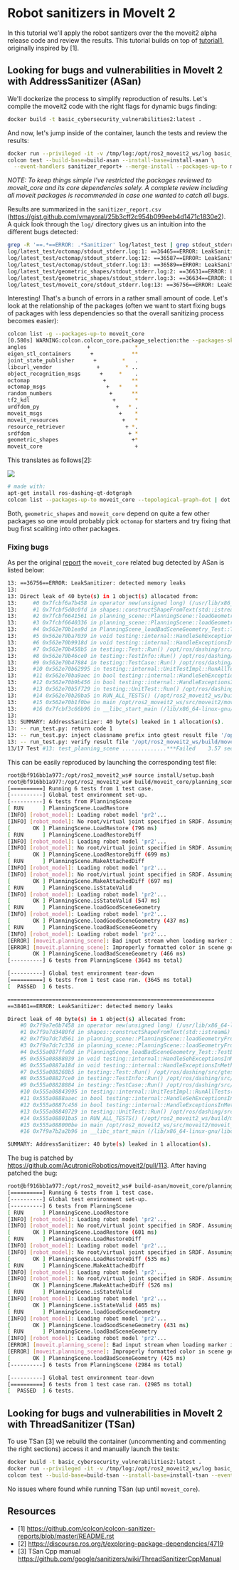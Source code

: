 # Robot sanitizers in MoveIt 2

In this tutorial we'll apply the robot santizers over the the moveit2 alpha release code and review the results. This tutorial builds on top of [tutorial1](../tutorial1/), originally inspired by [1].

## Looking for bugs and vulnerabilities in MoveIt 2 with AddressSanitizer (ASan)
We'll dockerize the process to simplify reproduction of results. 
Let's compile the moveit2 code with the right flags for dynamic bugs finding:

```bash
docker build -t basic_cybersecurity_vulnerabilities2:latest .
```

And now, let's jump inside of the container, launch the tests and review the results:
```bash
docker run --privileged -it -v /tmp/log:/opt/ros2_moveit2_ws/log basic_cybersecurity_vulnerabilities2:latest /bin/bash
colcon test --build-base=build-asan --install-base=install-asan \
  --event-handlers sanitizer_report+ --merge-install --packages-up-to moveit_core
```

*NOTE: To keep things simple I've restricted the packages reviewed to moveit_core and its core dependencies solely. A complete review including all moveit packages is recommended in case one wanted to catch all bugs*.

Results are summarized in the `sanitizer_report.csv` (https://gist.github.com/vmayoral/25b3cff2c954b099eeb4d1471c1830e2). A quick look through the `log/` directory gives us an intuition into the different bugs detected:
```bash
grep -R '==.*==ERROR: .*Sanitizer' log/latest_test | grep stdout_stderr
log/latest_test/octomap/stdout_stderr.log:1: ==36465==ERROR: LeakSanitizer: detected memory leaks
log/latest_test/octomap/stdout_stderr.log:12: ==36587==ERROR: LeakSanitizer: detected memory leaks
log/latest_test/octomap/stdout_stderr.log:13: ==36589==ERROR: LeakSanitizer: detected memory leaks
log/latest_test/geometric_shapes/stdout_stderr.log:2: ==36631==ERROR: LeakSanitizer: detected memory leaks
log/latest_test/geometric_shapes/stdout_stderr.log:3: ==36634==ERROR: LeakSanitizer: detected memory leaks
log/latest_test/moveit_core/stdout_stderr.log:13: ==36756==ERROR: LeakSanitizer: detected memory leaks
```

Interesting! That's a bunch of errors in a rather small amount of code. Let's look at the relationship of the packages (often we want to start fixing bugs of packages with less dependencies so that the overall sanitizing process becomes easier):

```bash
colcon list -g --packages-up-to moveit_core
[0.580s] WARNING:colcon.colcon_core.package_selection:the --packages-skip-regex ament.* doesnt match any of the package names
angles                   +              *
eigen_stl_containers      +            **
joint_state_publisher      +        *   .
libcurl_vendor              +        * ..
object_recognition_msgs      +     *    .
octomap                       +        **
octomap_msgs                   +   *    *
random_numbers                  +      **
tf2_kdl                          +      *
urdfdom_py                        +   * .
moveit_msgs                        +    *
moveit_resources                    +   *
resource_retriever                   + *.
srdfdom                               + *
geometric_shapes                       +*
moveit_core                             +
```

This translates as follows[2]:

![](deps.png)

```bash
# made with:
apt-get install ros-dashing-qt-dotgraph
colcon list --packages-up-to moveit_core --topological-graph-dot | dot -Tpng -o deps.png
```

Both, `geometric_shapes` and `moveit_core` depend on quite a few other packages so one would probably pick `octomap` for starters and try fixing that bug first scaliting into other packages.

### Fixing bugs
As per the original [report](https://gist.github.com/vmayoral/25b3cff2c954b099eeb4d1471c1830e2) the `moveit_core` related bug detected by ASan is listed below:

```bash
13: ==36756==ERROR: LeakSanitizer: detected memory leaks
13:
13: Direct leak of 40 byte(s) in 1 object(s) allocated from:
13:     #0 0x7fcbf6a7b458 in operator new(unsigned long) (/usr/lib/x86_64-linux-gnu/libasan.so.4+0xe0458)
13:     #1 0x7fcbf5d0c0fd in shapes::constructShapeFromText(std::istream&) /opt/ros2_moveit2_ws/src/geometric_shapes/src/shape_operations.cpp:505
13:     #2 0x7fcbf6641561 in planning_scene::PlanningScene::loadGeometryFromStream(std::istream&, Eigen::Transform<double, 3, 1, 0> const&) /opt/ros2_moveit2_ws/src/moveit2/moveit_core/planning_scene/src/planning_scene.cpp:1077
13:     #3 0x7fcbf6640336 in planning_scene::PlanningScene::loadGeometryFromStream(std::istream&) /opt/ros2_moveit2_ws/src/moveit2/moveit_core/planning_scene/src/planning_scene.cpp:1043
13:     #4 0x562e70b1ea9d in PlanningScene_loadBadSceneGeometry_Test::TestBody() /opt/ros2_moveit2_ws/src/moveit2/moveit_core/planning_scene/test/test_planning_scene.cpp:223
13:     #5 0x562e70ba7039 in void testing::internal::HandleSehExceptionsInMethodIfSupported<testing::Test, void>(testing::Test*, void (testing::Test::*)(), char const*) /opt/ros/dashing/src/gtest_vendor/./src/gtest.cc:2447
13:     #6 0x562e70b9918d in void testing::internal::HandleExceptionsInMethodIfSupported<testing::Test, void>(testing::Test*, void (testing::Test::*)(), char const*) /opt/ros/dashing/src/gtest_vendor/./src/gtest.cc:2483
13:     #7 0x562e70b458b5 in testing::Test::Run() /opt/ros/dashing/src/gtest_vendor/./src/gtest.cc:2522
13:     #8 0x562e70b46ce0 in testing::TestInfo::Run() /opt/ros/dashing/src/gtest_vendor/./src/gtest.cc:2703
13:     #9 0x562e70b47884 in testing::TestCase::Run() /opt/ros/dashing/src/gtest_vendor/./src/gtest.cc:2825
13:     #10 0x562e70b62995 in testing::internal::UnitTestImpl::RunAllTests() /opt/ros/dashing/src/gtest_vendor/./src/gtest.cc:5216
13:     #11 0x562e70ba9aec in bool testing::internal::HandleSehExceptionsInMethodIfSupported<testing::internal::UnitTestImpl, bool>(testing::internal::UnitTestImpl*, bool (testing::internal::UnitTestImpl::*)(), char const*) /opt/ros/dashing/src/gtest_vendor/./src/gtest.cc:2447
13:     #12 0x562e70b9b456 in bool testing::internal::HandleExceptionsInMethodIfSupported<testing::internal::UnitTestImpl, bool>(testing::internal::UnitTestImpl*, bool (testing::internal::UnitTestImpl::*)(), char const*) /opt/ros/dashing/src/gtest_vendor/./src/gtest.cc:2483
13:     #13 0x562e70b5f729 in testing::UnitTest::Run() /opt/ros/dashing/src/gtest_vendor/./src/gtest.cc:4824
13:     #14 0x562e70b20ba5 in RUN_ALL_TESTS() (/opt/ros2_moveit2_ws/build/moveit_core/planning_scene/test_planning_scene+0x55ba5)
13:     #15 0x562e70b1f0be in main /opt/ros2_moveit2_ws/src/moveit2/moveit_core/planning_scene/test/test_planning_scene.cpp:229
13:     #16 0x7fcbf3c66b96 in __libc_start_main (/lib/x86_64-linux-gnu/libc.so.6+0x21b96)
13:
13: SUMMARY: AddressSanitizer: 40 byte(s) leaked in 1 allocation(s).
13: -- run_test.py: return code 1
13: -- run_test.py: inject classname prefix into gtest result file '/opt/ros2_moveit2_ws/build/moveit_core/test_results/moveit_core/test_planning_scene.gtest.xml'
13: -- run_test.py: verify result file '/opt/ros2_moveit2_ws/build/moveit_core/test_results/moveit_core/test_planning_scene.gtest.xml'
13/17 Test #13: test_planning_scene ..............***Failed    3.57 sec
```

This can be easily reproduced by launching the corresponding test file:

```bash
root@bf916bb1a977:/opt/ros2_moveit2_ws# source install/setup.bash
root@bf916bb1a977:/opt/ros2_moveit2_ws# build/moveit_core/planning_scene/test_planning_scene
[==========] Running 6 tests from 1 test case.
[----------] Global test environment set-up.
[----------] 6 tests from PlanningScene
[ RUN      ] PlanningScene.LoadRestore
[INFO] [robot_model]: Loading robot model 'pr2'...
[INFO] [robot_model]: No root/virtual joint specified in SRDF. Assuming fixed joint
[       OK ] PlanningScene.LoadRestore (796 ms)
[ RUN      ] PlanningScene.LoadRestoreDiff
[INFO] [robot_model]: Loading robot model 'pr2'...
[INFO] [robot_model]: No root/virtual joint specified in SRDF. Assuming fixed joint
[       OK ] PlanningScene.LoadRestoreDiff (699 ms)
[ RUN      ] PlanningScene.MakeAttachedDiff
[INFO] [robot_model]: Loading robot model 'pr2'...
[INFO] [robot_model]: No root/virtual joint specified in SRDF. Assuming fixed joint
[       OK ] PlanningScene.MakeAttachedDiff (697 ms)
[ RUN      ] PlanningScene.isStateValid
[INFO] [robot_model]: Loading robot model 'pr2'...
[       OK ] PlanningScene.isStateValid (547 ms)
[ RUN      ] PlanningScene.loadGoodSceneGeometry
[INFO] [robot_model]: Loading robot model 'pr2'...
[       OK ] PlanningScene.loadGoodSceneGeometry (437 ms)
[ RUN      ] PlanningScene.loadBadSceneGeometry
[INFO] [robot_model]: Loading robot model 'pr2'...
[ERROR] [moveit.planning_scene]: Bad input stream when loading marker in scene geometry
[ERROR] [moveit.planning_scene]: Improperly formatted color in scene geometry file
[       OK ] PlanningScene.loadBadSceneGeometry (466 ms)
[----------] 6 tests from PlanningScene (3643 ms total)

[----------] Global test environment tear-down
[==========] 6 tests from 1 test case ran. (3645 ms total)
[  PASSED  ] 6 tests.

=================================================================
==38461==ERROR: LeakSanitizer: detected memory leaks

Direct leak of 40 byte(s) in 1 object(s) allocated from:
    #0 0x7f9a7e0b7458 in operator new(unsigned long) (/usr/lib/x86_64-linux-gnu/libasan.so.4+0xe0458)
    #1 0x7f9a7d3480fd in shapes::constructShapeFromText(std::istream&) /opt/ros2_moveit2_ws/src/geometric_shapes/src/shape_operations.cpp:505
    #2 0x7f9a7dc7d561 in planning_scene::PlanningScene::loadGeometryFromStream(std::istream&, Eigen::Transform<double, 3, 1, 0> const&) /opt/ros2_moveit2_ws/src/moveit2/moveit_core/planning_scene/src/planning_scene.cpp:1077
    #3 0x7f9a7dc7c336 in planning_scene::PlanningScene::loadGeometryFromStream(std::istream&) /opt/ros2_moveit2_ws/src/moveit2/moveit_core/planning_scene/src/planning_scene.cpp:1043
    #4 0x555a087ffa9d in PlanningScene_loadBadSceneGeometry_Test::TestBody() /opt/ros2_moveit2_ws/src/moveit2/moveit_core/planning_scene/test/test_planning_scene.cpp:223
    #5 0x555a08888039 in void testing::internal::HandleSehExceptionsInMethodIfSupported<testing::Test, void>(testing::Test*, void (testing::Test::*)(), char const*) /opt/ros/dashing/src/gtest_vendor/./src/gtest.cc:2447
    #6 0x555a0887a18d in void testing::internal::HandleExceptionsInMethodIfSupported<testing::Test, void>(testing::Test*, void (testing::Test::*)(), char const*) /opt/ros/dashing/src/gtest_vendor/./src/gtest.cc:2483
    #7 0x555a088268b5 in testing::Test::Run() /opt/ros/dashing/src/gtest_vendor/./src/gtest.cc:2522
    #8 0x555a08827ce0 in testing::TestInfo::Run() /opt/ros/dashing/src/gtest_vendor/./src/gtest.cc:2703
    #9 0x555a08828884 in testing::TestCase::Run() /opt/ros/dashing/src/gtest_vendor/./src/gtest.cc:2825
    #10 0x555a08843995 in testing::internal::UnitTestImpl::RunAllTests() /opt/ros/dashing/src/gtest_vendor/./src/gtest.cc:5216
    #11 0x555a0888aaec in bool testing::internal::HandleSehExceptionsInMethodIfSupported<testing::internal::UnitTestImpl, bool>(testing::internal::UnitTestImpl*, bool (testing::internal::UnitTestImpl::*)(), char const*) /opt/ros/dashing/src/gtest_vendor/./src/gtest.cc:2447
    #12 0x555a0887c456 in bool testing::internal::HandleExceptionsInMethodIfSupported<testing::internal::UnitTestImpl, bool>(testing::internal::UnitTestImpl*, bool (testing::internal::UnitTestImpl::*)(), char const*) /opt/ros/dashing/src/gtest_vendor/./src/gtest.cc:2483
    #13 0x555a08840729 in testing::UnitTest::Run() /opt/ros/dashing/src/gtest_vendor/./src/gtest.cc:4824
    #14 0x555a08801ba5 in RUN_ALL_TESTS() (/opt/ros2_moveit2_ws/build/moveit_core/planning_scene/test_planning_scene+0x55ba5)
    #15 0x555a088000be in main /opt/ros2_moveit2_ws/src/moveit2/moveit_core/planning_scene/test/test_planning_scene.cpp:229
    #16 0x7f9a7b2a2b96 in __libc_start_main (/lib/x86_64-linux-gnu/libc.so.6+0x21b96)

SUMMARY: AddressSanitizer: 40 byte(s) leaked in 1 allocation(s).
```

The bug is patched by https://github.com/AcutronicRobotics/moveit2/pull/113. After having patched the bug:

```bash
root@bf916bb1a977:/opt/ros2_moveit2_ws# build-asan/moveit_core/planning_scene/test_planning_scene
[==========] Running 6 tests from 1 test case.
[----------] Global test environment set-up.
[----------] 6 tests from PlanningScene
[ RUN      ] PlanningScene.LoadRestore
[INFO] [robot_model]: Loading robot model 'pr2'...
[INFO] [robot_model]: No root/virtual joint specified in SRDF. Assuming fixed joint
[       OK ] PlanningScene.LoadRestore (601 ms)
[ RUN      ] PlanningScene.LoadRestoreDiff
[INFO] [robot_model]: Loading robot model 'pr2'...
[INFO] [robot_model]: No root/virtual joint specified in SRDF. Assuming fixed joint
[       OK ] PlanningScene.LoadRestoreDiff (535 ms)
[ RUN      ] PlanningScene.MakeAttachedDiff
[INFO] [robot_model]: Loading robot model 'pr2'...
[INFO] [robot_model]: No root/virtual joint specified in SRDF. Assuming fixed joint
[       OK ] PlanningScene.MakeAttachedDiff (526 ms)
[ RUN      ] PlanningScene.isStateValid
[INFO] [robot_model]: Loading robot model 'pr2'...
[       OK ] PlanningScene.isStateValid (465 ms)
[ RUN      ] PlanningScene.loadGoodSceneGeometry
[INFO] [robot_model]: Loading robot model 'pr2'...
[       OK ] PlanningScene.loadGoodSceneGeometry (431 ms)
[ RUN      ] PlanningScene.loadBadSceneGeometry
[INFO] [robot_model]: Loading robot model 'pr2'...
[ERROR] [moveit.planning_scene]: Bad input stream when loading marker in scene geometry
[ERROR] [moveit.planning_scene]: Improperly formatted color in scene geometry file
[       OK ] PlanningScene.loadBadSceneGeometry (425 ms)
[----------] 6 tests from PlanningScene (2984 ms total)

[----------] Global test environment tear-down
[==========] 6 tests from 1 test case ran. (2985 ms total)
[  PASSED  ] 6 tests.
```

## Looking for bugs and vulnerabilities in MoveIt 2 with ThreadSanitizer (TSan)

To use TSan [3] we rebuild the container (uncommenting and commenting the right sections) access it and manually launch the tests:

```bash
docker build -t basic_cybersecurity_vulnerabilities2:latest .
docker run --privileged -it -v /tmp/log:/opt/ros2_moveit2_ws/log basic_cybersecurity_vulnerabilities2:latest /bin/bash
colcon test --build-base=build-tsan --install-base=install-tsan --event-handlers sanitizer_report+ --packages-up-to moveit_core --merge-install
```

No issues where found while running TSan (up until `moveit_core`).

## Resources
- [1] https://github.com/colcon/colcon-sanitizer-reports/blob/master/README.rst
- [2] https://discourse.ros.org/t/exploring-package-dependencies/4719
- [3] TSan Cpp manual https://github.com/google/sanitizers/wiki/ThreadSanitizerCppManual